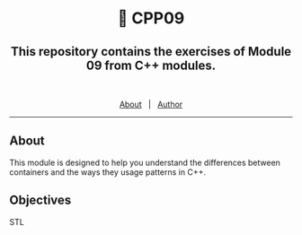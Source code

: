 <h1 align="center"> 🧰 CPP09 </h1>

<h2 align="center">This repository contains the exercises of Module 09 from C++ modules.</h2>
<br>

<p align="center">
  <a href="#about">About</a> &#xa0; | &#xa0; 
  <a href="https://github.com/kpaxlive" target="_blank">Author</a>
</p>

<hr>

## About ##
This module is designed to help you understand the differences between containers and the ways they usage patterns in C++.

## Objectives
STL
